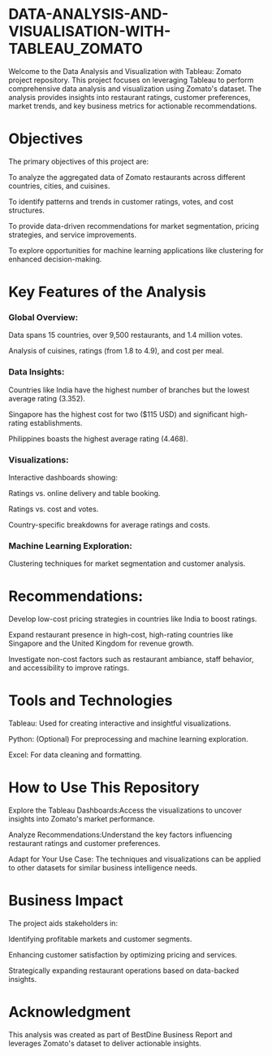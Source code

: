 # DATA-ANALYSIS-AND-VISUALISATION-WITH-TABLEAU_ZOMATO

Welcome to the Data Analysis and Visualization with Tableau: Zomato project repository. This project focuses on leveraging Tableau to perform comprehensive data analysis and visualization using Zomato's dataset. The analysis provides insights into restaurant ratings, customer preferences, market trends, and key business metrics for actionable recommendations.

# Objectives
The primary objectives of this project are:

To analyze the aggregated data of Zomato restaurants across different countries, cities, and cuisines.

To identify patterns and trends in customer ratings, votes, and cost structures.

To provide data-driven recommendations for market segmentation, pricing strategies, and service improvements.

To explore opportunities for machine learning applications like clustering for enhanced decision-making.

# Key Features of the Analysis
### Global Overview:
Data spans 15 countries, over 9,500 restaurants, and 1.4 million votes.

Analysis of cuisines, ratings (from 1.8 to 4.9), and cost per meal.

### Data Insights:
Countries like India have the highest number of branches but the lowest average rating (3.352).

Singapore has the highest cost for two ($115 USD) and significant high-rating establishments.

Philippines boasts the highest average rating (4.468).

### Visualizations:
Interactive dashboards showing:

Ratings vs. online delivery and table booking.

Ratings vs. cost and votes.

Country-specific breakdowns for average ratings and costs.

### Machine Learning Exploration:
Clustering techniques for market segmentation and customer analysis.

# Recommendations:
Develop low-cost pricing strategies in countries like India to boost ratings.

Expand restaurant presence in high-cost, high-rating countries like Singapore and the United Kingdom for revenue growth.

Investigate non-cost factors such as restaurant ambiance, staff behavior, and accessibility to improve ratings.


# Tools and Technologies
Tableau: Used for creating interactive and insightful visualizations.

Python: (Optional) For preprocessing and machine learning exploration.

Excel: For data cleaning and formatting.

# How to Use This Repository
Explore the Tableau Dashboards:Access the visualizations to uncover insights into Zomato's market performance.

Analyze Recommendations:Understand the key factors influencing restaurant ratings and customer preferences.

Adapt for Your Use Case: The techniques and visualizations can be applied to other datasets for similar business intelligence needs.

# Business Impact
The project aids stakeholders in:

Identifying profitable markets and customer segments.

Enhancing customer satisfaction by optimizing pricing and services.

Strategically expanding restaurant operations based on data-backed insights.

# Acknowledgment
This analysis was created as part of BestDine Business Report and leverages Zomato's dataset to deliver actionable insights.
